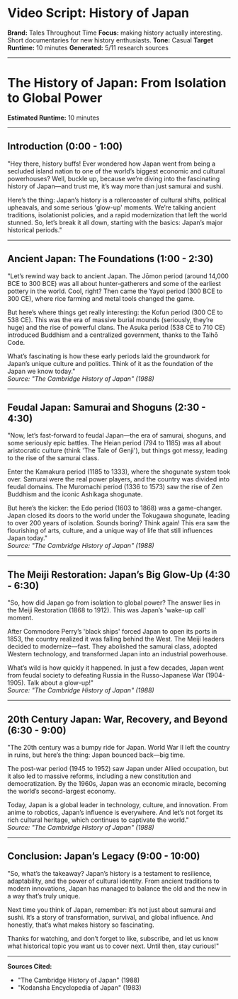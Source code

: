 # Video Script: History of Japan

**Brand:** Tales Throughout Time
**Focus:** making history actually interesting. Short documentaries for new history enthusiasts.
**Tone:** Casual
**Target Runtime:** 10 minutes
**Generated:** 5/11 research sources

---

# The History of Japan: From Isolation to Global Power

**Estimated Runtime:** 10 minutes

---

## **Introduction (0:00 - 1:00)**  
"Hey there, history buffs! Ever wondered how Japan went from being a secluded island nation to one of the world’s biggest economic and cultural powerhouses? Well, buckle up, because we’re diving into the fascinating history of Japan—and trust me, it’s way more than just samurai and sushi.  

Here’s the thing: Japan’s history is a rollercoaster of cultural shifts, political upheavals, and some serious 'glow-up' moments. We’re talking ancient traditions, isolationist policies, and a rapid modernization that left the world stunned. So, let’s break it all down, starting with the basics: Japan’s major historical periods."

---

## **Ancient Japan: The Foundations (1:00 - 2:30)**  
"Let’s rewind way back to ancient Japan. The Jōmon period (around 14,000 BCE to 300 BCE) was all about hunter-gatherers and some of the earliest pottery in the world. Cool, right? Then came the Yayoi period (300 BCE to 300 CE), where rice farming and metal tools changed the game.  

But here’s where things get really interesting: the Kofun period (300 CE to 538 CE). This was the era of massive burial mounds (seriously, they’re huge) and the rise of powerful clans. The Asuka period (538 CE to 710 CE) introduced Buddhism and a centralized government, thanks to the Taihō Code.  

What’s fascinating is how these early periods laid the groundwork for Japan’s unique culture and politics. Think of it as the foundation of the Japan we know today."  
*Source: "The Cambridge History of Japan" (1988)*  

---

## **Feudal Japan: Samurai and Shoguns (2:30 - 4:30)**  
"Now, let’s fast-forward to feudal Japan—the era of samurai, shoguns, and some seriously epic battles. The Heian period (794 to 1185) was all about aristocratic culture (think 'The Tale of Genji'), but things got messy, leading to the rise of the samurai class.  

Enter the Kamakura period (1185 to 1333), where the shogunate system took over. Samurai were the real power players, and the country was divided into feudal domains. The Muromachi period (1336 to 1573) saw the rise of Zen Buddhism and the iconic Ashikaga shogunate.  

But here’s the kicker: the Edo period (1603 to 1868) was a game-changer. Japan closed its doors to the world under the Tokugawa shogunate, leading to over 200 years of isolation. Sounds boring? Think again! This era saw the flourishing of arts, culture, and a unique way of life that still influences Japan today."  
*Source: "The Cambridge History of Japan" (1988)*  

---

## **The Meiji Restoration: Japan’s Big Glow-Up (4:30 - 6:30)**  
"So, how did Japan go from isolation to global power? The answer lies in the Meiji Restoration (1868 to 1912). This was Japan’s 'wake-up call' moment.  

After Commodore Perry’s 'black ships' forced Japan to open its ports in 1853, the country realized it was falling behind the West. The Meiji leaders decided to modernize—fast. They abolished the samurai class, adopted Western technology, and transformed Japan into an industrial powerhouse.  

What’s wild is how quickly it happened. In just a few decades, Japan went from feudal society to defeating Russia in the Russo-Japanese War (1904-1905). Talk about a glow-up!"  
*Source: "The Cambridge History of Japan" (1988)*  

---

## **20th Century Japan: War, Recovery, and Beyond (6:30 - 9:00)**  
"The 20th century was a bumpy ride for Japan. World War II left the country in ruins, but here’s the thing: Japan bounced back—big time.  

The post-war period (1945 to 1952) saw Japan under Allied occupation, but it also led to massive reforms, including a new constitution and democratization. By the 1960s, Japan was an economic miracle, becoming the world’s second-largest economy.  

Today, Japan is a global leader in technology, culture, and innovation. From anime to robotics, Japan’s influence is everywhere. And let’s not forget its rich cultural heritage, which continues to captivate the world."  
*Source: "The Cambridge History of Japan" (1988)*  

---

## **Conclusion: Japan’s Legacy (9:00 - 10:00)**  
"So, what’s the takeaway? Japan’s history is a testament to resilience, adaptability, and the power of cultural identity. From ancient traditions to modern innovations, Japan has managed to balance the old and the new in a way that’s truly unique.  

Next time you think of Japan, remember: it’s not just about samurai and sushi. It’s a story of transformation, survival, and global influence. And honestly, that’s what makes history so fascinating.  

Thanks for watching, and don’t forget to like, subscribe, and let us know what historical topic you want us to cover next. Until then, stay curious!"  

---

**Sources Cited:**  
- "The Cambridge History of Japan" (1988)  
- "Kodansha Encyclopedia of Japan" (1983)
